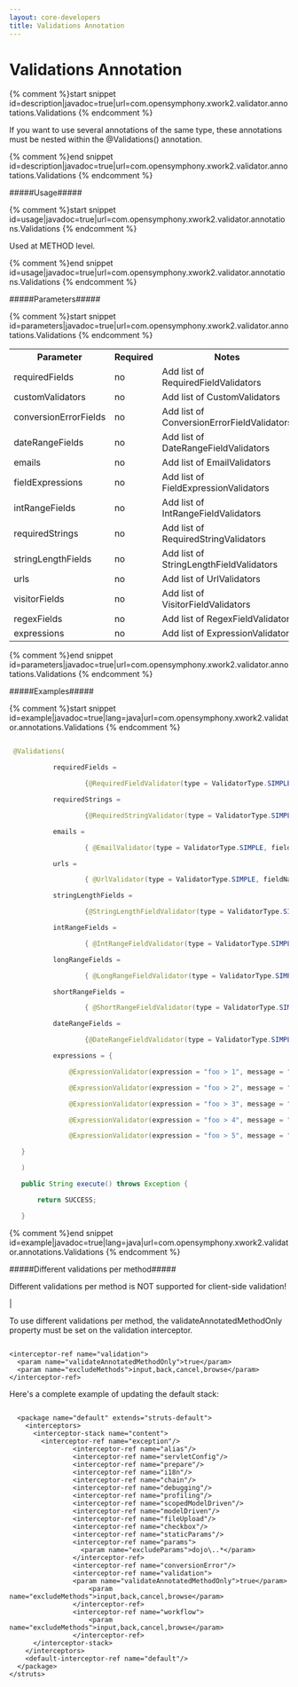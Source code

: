 ```yaml
---
layout: core-developers
title: Validations Annotation
---
```


# Validations Annotation


{% comment %}start snippet id=description|javadoc=true|url=com.opensymphony.xwork2.validator.annotations.Validations {% endcomment %}
<p> <p>If you want to use several annotations of the same type, these annotations must be nested within the @Validations() annotation.</p></p>
{% comment %}end snippet id=description|javadoc=true|url=com.opensymphony.xwork2.validator.annotations.Validations {% endcomment %}

#####Usage#####



{% comment %}start snippet id=usage|javadoc=true|url=com.opensymphony.xwork2.validator.annotations.Validations {% endcomment %}
<p> <p>Used at METHOD level.</p></p>
{% comment %}end snippet id=usage|javadoc=true|url=com.opensymphony.xwork2.validator.annotations.Validations {% endcomment %}

#####Parameters#####



{% comment %}start snippet id=parameters|javadoc=true|url=com.opensymphony.xwork2.validator.annotations.Validations {% endcomment %}
<p> <table class='confluenceTable' summary=''>

 <tr>
 <th class='confluenceTh'> Parameter </th>
 <th class='confluenceTh'> Required </th>
 <th class='confluenceTh'> Notes </th>
 </tr>
 <tr>
 <td class='confluenceTd'> requiredFields </td>
 <td class='confluenceTd'> no </td>

 <td class='confluenceTd'> Add list of RequiredFieldValidators  </td>
 </tr>
 <tr>
 <td class='confluenceTd'> customValidators </td>
 <td class='confluenceTd'> no </td>
 <td class='confluenceTd'> Add list of CustomValidators </td>
 </tr>
 <tr>
 <td class='confluenceTd'> conversionErrorFields </td>

 <td class='confluenceTd'> no </td>
 <td class='confluenceTd'> Add list of ConversionErrorFieldValidators </td>
 </tr>
 <tr>
 <td class='confluenceTd'> dateRangeFields </td>
 <td class='confluenceTd'> no </td>
 <td class='confluenceTd'> Add list of DateRangeFieldValidators </td>
 </tr>
 <tr>
 <td class='confluenceTd'> emails </td>
 <td class='confluenceTd'> no </td>
 <td class='confluenceTd'> Add list of EmailValidators </td>
 </tr>
 <tr>
 <td class='confluenceTd'> fieldExpressions </td>
 <td class='confluenceTd'> no </td>
 <td class='confluenceTd'> Add list of FieldExpressionValidators </td>
 </tr>
 <tr>
 <td class='confluenceTd'> intRangeFields </td>
 <td class='confluenceTd'> no </td>
 <td class='confluenceTd'> Add list of IntRangeFieldValidators </td>
 </tr>
 <tr>
 <td class='confluenceTd'> requiredStrings </td>
 <td class='confluenceTd'> no </td>
 <td class='confluenceTd'> Add list of RequiredStringValidators </td>
 </tr>
 <tr>
 <td class='confluenceTd'> stringLengthFields </td>
 <td class='confluenceTd'> no </td>
 <td class='confluenceTd'> Add list of StringLengthFieldValidators </td>
 </tr>
 <tr>
 <td class='confluenceTd'> urls </td>
 <td class='confluenceTd'> no </td>
 <td class='confluenceTd'> Add list of UrlValidators </td>
 </tr>
 <tr>
 <td class='confluenceTd'> visitorFields </td>
 <td class='confluenceTd'> no </td>
 <td class='confluenceTd'> Add list of VisitorFieldValidators </td>
 </tr>
 <tr>
 <td class='confluenceTd'> regexFields </td>
 <td class='confluenceTd'> no </td>
 <td class='confluenceTd'> Add list of RegexFieldValidator </td>
 </tr>
 <tr>
 <td class='confluenceTd'> expressions </td>
 <td class='confluenceTd'> no </td>
 <td class='confluenceTd'> Add list of ExpressionValidator </td>
 </tr>
 </table></p>
{% comment %}end snippet id=parameters|javadoc=true|url=com.opensymphony.xwork2.validator.annotations.Validations {% endcomment %}

#####Examples#####



{% comment %}start snippet id=example|javadoc=true|lang=java|url=com.opensymphony.xwork2.validator.annotations.Validations {% endcomment %}

```java
 @Validations(
           requiredFields =
                   {@RequiredFieldValidator(type = ValidatorType.SIMPLE, fieldName = "customfield", message = "You must enter a value for field.")},
           requiredStrings =
                   {@RequiredStringValidator(type = ValidatorType.SIMPLE, fieldName = "stringisrequired", message = "You must enter a value for string.")},
           emails =
                   { @EmailValidator(type = ValidatorType.SIMPLE, fieldName = "emailaddress", message = "You must enter a value for email.")},
           urls =
                   { @UrlValidator(type = ValidatorType.SIMPLE, fieldName = "hreflocation", message = "You must enter a value for email.")},
           stringLengthFields =
                   {@StringLengthFieldValidator(type = ValidatorType.SIMPLE, trim = true, minLength="10" , maxLength = "12", fieldName = "needstringlength", message = "You must enter a stringlength.")},
           intRangeFields =
                   { @IntRangeFieldValidator(type = ValidatorType.SIMPLE, fieldName = "intfield", min = "6", max = "10", message = "bar must be between ${min} and ${max}, current value is ${bar}.")},
           longRangeFields =
                   { @LongRangeFieldValidator(type = ValidatorType.SIMPLE, fieldName = "intfield", min = "6", max = "10", message = "bar must be between ${min} and ${max}, current value is ${bar}.")},
           shortRangeFields =
                   { @ShortRangeFieldValidator(type = ValidatorType.SIMPLE, fieldName = "shortfield", min = "1", max = "128", message = "bar must be between ${min} and ${max}, current value is ${bar}.")},
           dateRangeFields =
                   {@DateRangeFieldValidator(type = ValidatorType.SIMPLE, fieldName = "datefield", min = "-1", max = "99", message = "bar must be between ${min} and ${max}, current value is ${bar}.")},
           expressions = {
               @ExpressionValidator(expression = "foo > 1", message = "Foo must be greater than Bar 1. Foo = ${foo}, Bar = ${bar}."),
               @ExpressionValidator(expression = "foo > 2", message = "Foo must be greater than Bar 2. Foo = ${foo}, Bar = ${bar}."),
               @ExpressionValidator(expression = "foo > 3", message = "Foo must be greater than Bar 3. Foo = ${foo}, Bar = ${bar}."),
               @ExpressionValidator(expression = "foo > 4", message = "Foo must be greater than Bar 4. Foo = ${foo}, Bar = ${bar}."),
               @ExpressionValidator(expression = "foo > 5", message = "Foo must be greater than Bar 5. Foo = ${foo}, Bar = ${bar}.")
   }
   )
   public String execute() throws Exception {
       return SUCCESS;
   }
```

{% comment %}end snippet id=example|javadoc=true|lang=java|url=com.opensymphony.xwork2.validator.annotations.Validations {% endcomment %}

#####Different validations per method#####


Different validations per method is NOT supported for client\-side validation\!

| 

To use different validations per method, the validateAnnotatedMethodOnly property must be set on the validation interceptor\.


~~~~~~~

<interceptor-ref name="validation">
  <param name="validateAnnotatedMethodOnly">true</param>                
  <param name="excludeMethods">input,back,cancel,browse</param>
</interceptor-ref>

~~~~~~~

Here's a complete example of updating the default stack:


~~~~~~~

  <package name="default" extends="struts-default">
    <interceptors>
      <interceptor-stack name="content">
        <interceptor-ref name="exception"/>
                <interceptor-ref name="alias"/>
                <interceptor-ref name="servletConfig"/>
                <interceptor-ref name="prepare"/>
                <interceptor-ref name="i18n"/>
                <interceptor-ref name="chain"/>
                <interceptor-ref name="debugging"/>
                <interceptor-ref name="profiling"/>
                <interceptor-ref name="scopedModelDriven"/>
                <interceptor-ref name="modelDriven"/>
                <interceptor-ref name="fileUpload"/>
                <interceptor-ref name="checkbox"/>
                <interceptor-ref name="staticParams"/>
                <interceptor-ref name="params">
                  <param name="excludeParams">dojo\..*</param>
                </interceptor-ref>
                <interceptor-ref name="conversionError"/>
                <interceptor-ref name="validation">
  	            <param name="validateAnnotatedMethodOnly">true</param>                
                    <param name="excludeMethods">input,back,cancel,browse</param>
                </interceptor-ref>
                <interceptor-ref name="workflow">
                    <param name="excludeMethods">input,back,cancel,browse</param>
                </interceptor-ref>
      </interceptor-stack>
    </interceptors>
    <default-interceptor-ref name="default"/>
  </package>
</struts>

~~~~~~~
